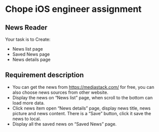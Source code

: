 # Chope iOS engineer assignment

## News Reader
Your task is to Create:
- News list page
- Saved News page
- News details page

## Requirement description

* You can get the news from https://mediastack.com/ for free, you can also choose news sources from other website.
* Display the news on “News list” page, when	scroll to the bottom can load more data.
* Click news item open “News details” page, display news title, news picture and news content. There is a “Save” button, click it save the news to local.
* Display all the saved news on “Saved News” page.
